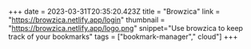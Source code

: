 +++
date = 2023-03-31T20:35:20.423Z
title = "Browzica"
link = "https://browzica.netlify.app/login"
thumbnail = "https://browzica.netlify.app/logo.png"
snippet="Use browzica to keep track of your bookmarks"
tags = ["bookmark-manager"," cloud"]
+++
